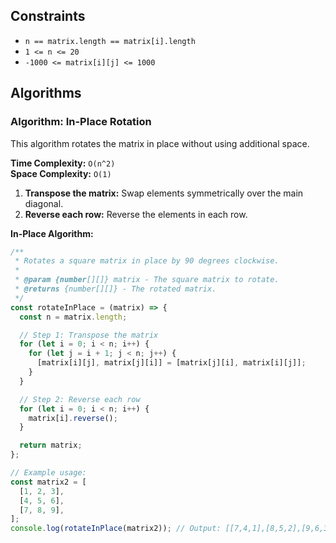 ## Constraints

- `n == matrix.length == matrix[i].length`
- `1 <= n <= 20`
- `-1000 <= matrix[i][j] <= 1000`

## Algorithms

### Algorithm: In-Place Rotation

This algorithm rotates the matrix in place without using additional space.

**Time Complexity:** `O(n^2)`  
**Space Complexity:** `O(1)`

1. **Transpose the matrix:** Swap elements symmetrically over the main diagonal.
2. **Reverse each row:** Reverse the elements in each row.

**In-Place Algorithm:**

```javascript
/**
 * Rotates a square matrix in place by 90 degrees clockwise.
 *
 * @param {number[][]} matrix - The square matrix to rotate.
 * @returns {number[][]} - The rotated matrix.
 */
const rotateInPlace = (matrix) => {
  const n = matrix.length;

  // Step 1: Transpose the matrix
  for (let i = 0; i < n; i++) {
    for (let j = i + 1; j < n; j++) {
      [matrix[i][j], matrix[j][i]] = [matrix[j][i], matrix[i][j]];
    }
  }

  // Step 2: Reverse each row
  for (let i = 0; i < n; i++) {
    matrix[i].reverse();
  }

  return matrix;
};

// Example usage:
const matrix2 = [
  [1, 2, 3],
  [4, 5, 6],
  [7, 8, 9],
];
console.log(rotateInPlace(matrix2)); // Output: [[7,4,1],[8,5,2],[9,6,3]]
```
